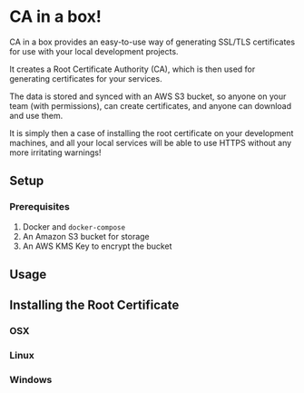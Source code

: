 # CA in a box!

CA in a box provides an easy-to-use way of generating SSL/TLS certificates for use with your local development projects.
 
It creates a Root Certificate Authority (CA), which is then used for generating certificates for your services.

The data is stored and synced with an AWS S3 bucket, so anyone on your team (with permissions), can create certificates, and anyone can download and use them.
 
It is simply then a case of installing the root certificate on your development machines, and all your local services will be able to use HTTPS without any more irritating warnings!


## Setup

### Prerequisites

1. Docker and `docker-compose`
1. An Amazon S3 bucket for storage
1. An AWS KMS Key to encrypt the bucket

## Usage

## Installing the Root Certificate

### OSX

### Linux

### Windows
